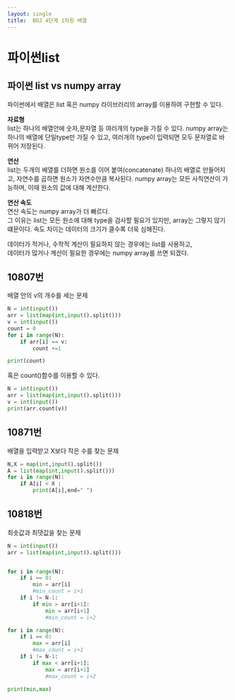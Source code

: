```yaml
---
layout: single
title:  BOJ 4단계 1차원 배열
---
```


# 파이썬list
## 파이썬 list vs numpy array
파이썬에서 배열은 list 혹은 numpy 라이브러리의 array를 이용하여
구현할 수 있다.  

**자료형**  
list는 하나의 배열안에 숫자,문자열 등 여러개의 type을 가질 수 있다.
numpy array는 하나의 배열에 단일type만 가질 수 있고, 여러개의 type이 입력되면
모두 문자열로 바뀌어 저장된다.

**연산**  
list는 두개의 배열를 더하면 원소를 이어 붙여(concatenate) 하나의 배열로 만들어지고,
자연수를 곱하면 원소가 자연수만큼 복사된다.
numpy array는 모든 사칙연산이 가능하며, 이때 원소의 값에 대해 계산한다.

**연산 속도**  
연산 속도는 numpy array가 더 빠르다.  
그 이유는 list는 모든 원소에 대해 type을 검사할 필요가 있지만, array는 그렇지 않기 떄문이다.
속도 차이는 데이터의 크기가 클수록 더욱 심해진다.  

데이터가 적거나, 수학적 계산이 필요하지 않는 경우에는 list를 사용하고,  
데이터가 많거나 계산이 필요한 경우에는 numpy array를 쓰면 되겠다.
  

## 10807번  
배열 안의 v의 개수를 세는 문제
```python
N = int(input())
arr = list(map(int,input().split()))
v = int(input())
count = 0
for i in range(N):
    if arr[i] == v:
        count +=1

print(count)
````
혹은 count()함수를 이용할 수 있다.
```python
N = int(input())
arr = list(map(int,input().split()))
v = int(input())
print(arr.count(v))
````

## 10871번  
배열을 입력받고 X보다 작은 수를 찾는 문제
```python
N,X = map(int,input().split())
A = list(map(int,input().split()))
for i in range(N):
    if A[i] < X :
        print(A[i],end=" ")
````

## 10818번  
최솟값과 최댓값을 찾는 문제
```python
N = int(input())
arr = list(map(int,input().split()))


for i in range(N):
    if i == 0:
        min = arr[i]
        #min_count = i+1
    if i != N-1:
        if min > arr[i+1]:
            min = arr[i+1]
            #min_count = i+2

for i in range(N):
    if i == 0:
        max = arr[i]
        #max_count = i+1
    if i != N-1:
        if max < arr[i+1]:
            max = arr[i+1]
            #max_count = i+2
    
print(min,max)
````
